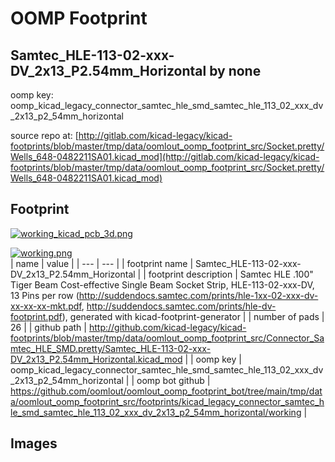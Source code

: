 # OOMP Footprint  
## Samtec_HLE-113-02-xxx-DV_2x13_P2.54mm_Horizontal  by none  
  
oomp key: oomp_kicad_legacy_connector_samtec_hle_smd_samtec_hle_113_02_xxx_dv_2x13_p2_54mm_horizontal  
  
source repo at: [http://gitlab.com/kicad-legacy/kicad-footprints/blob/master/tmp/data/oomlout_oomp_footprint_src/Socket.pretty/Wells_648-0482211SA01.kicad_mod](http://gitlab.com/kicad-legacy/kicad-footprints/blob/master/tmp/data/oomlout_oomp_footprint_src/Socket.pretty/Wells_648-0482211SA01.kicad_mod)  
## Footprint  
  
[![working_kicad_pcb_3d.png](working_kicad_pcb_3d_600.png)](working_kicad_pcb_3d.png)  
  
[![working.png](working_600.png)](working.png)  
| name | value | 
| --- | --- | 
| footprint name | Samtec_HLE-113-02-xxx-DV_2x13_P2.54mm_Horizontal | 
| footprint description | Samtec HLE .100" Tiger Beam Cost-effective Single Beam Socket Strip, HLE-113-02-xxx-DV, 13 Pins per row (http://suddendocs.samtec.com/prints/hle-1xx-02-xxx-dv-xx-xx-xx-mkt.pdf, http://suddendocs.samtec.com/prints/hle-dv-footprint.pdf), generated with kicad-footprint-generator | 
| number of pads | 26 | 
| github path | http://github.com/kicad-legacy/kicad-footprints/blob/master/tmp/data/oomlout_oomp_footprint_src/Connector_Samtec_HLE_SMD.pretty/Samtec_HLE-113-02-xxx-DV_2x13_P2.54mm_Horizontal.kicad_mod | 
| oomp key | oomp_kicad_legacy_connector_samtec_hle_smd_samtec_hle_113_02_xxx_dv_2x13_p2_54mm_horizontal | 
| oomp bot github | https://github.com/oomlout/oomlout_oomp_footprint_bot/tree/main/tmp/data/oomlout_oomp_footprint_src/footprints/kicad_legacy_connector_samtec_hle_smd_samtec_hle_113_02_xxx_dv_2x13_p2_54mm_horizontal/working | 
## Images  
